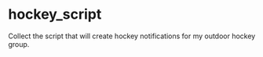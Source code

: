 hockey_script
=============

Collect the script that will create hockey notifications for my outdoor hockey group.
